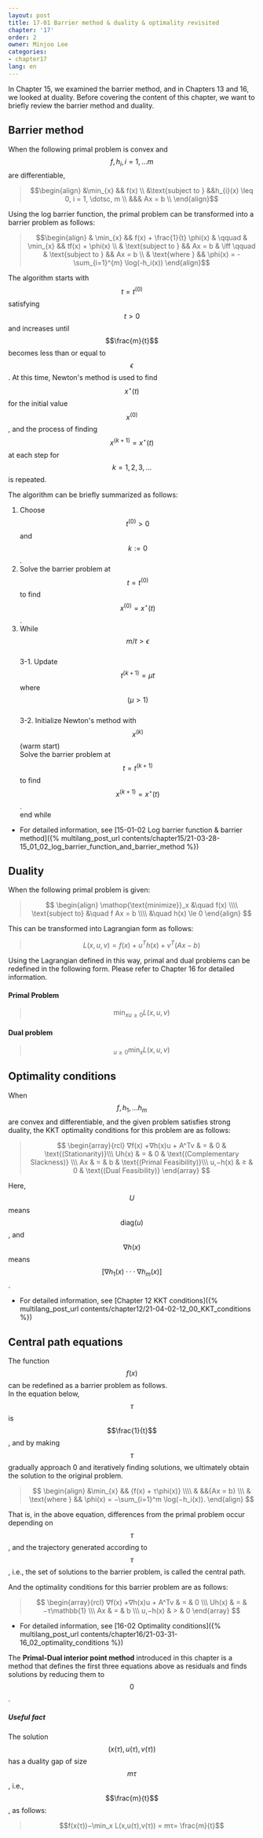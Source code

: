 ```yaml
---
layout: post
title: 17-01 Barrier method & duality & optimality revisited
chapter: '17'
order: 2
owner: Minjoo Lee
categories:
- chapter17
lang: en
---
```


In Chapter 15, we examined the barrier method, and in Chapters 13 and 16, we looked at duality.
Before covering the content of this chapter, we want to briefly review the barrier method and duality.



## Barrier method
When the following primal problem is convex and $$f, h_i , i = 1, . . . m$$ are differentiable,   
> $$\begin{align}
> &\min_{x} && f(x) \\
> &\text{subject to } &&h_{i}(x) \leq 0, i = 1, \dotsc, m \\
> &&& Ax = b \\
> \end{align}$$

Using the log barrier function, the primal problem can be transformed into a barrier problem as follows:

> $$\begin{align}
> & \min_{x} && f(x) + \frac{1}{t} \phi(x) & \qquad & \min_{x} && tf(x) + \phi(x) \\
> & \text{subject to } && Ax = b & \iff \qquad & \text{subject to } && Ax = b \\
> & \text{where } && \phi(x) = - \sum_{i=1}^{m} \log(-h_i(x))
> \end{align}$$

The algorithm starts with $$t = t^{(0)}$$ satisfying $$t > 0$$ and increases until $$\frac{m}{t}$$ becomes less than or equal to $$\epsilon$$. At this time, Newton's method is used to find $$x^{\star}(t)$$ for the initial value $$x^{(0)}$$, and the process of finding $$x^{(k+1)} = x^{\star}(t)$$ at each step for $$k = 1, 2, 3, . . .$$ is repeated.

The algorithm can be briefly summarized as follows:

1. Choose $$t^{(0)} \gt 0$$ and $$k := 0$$.
2. Solve the barrier problem at $$t = t^{(0)}$$ to find $$x^{(0)} = x^{\star}(t)$$.
3. While $$m/t \gt \epsilon$$ <br>
  3-1. Update $$t^{(k+1)} = µt$$ where $$(µ > 1)$$ <br>
  3-2. Initialize Newton's method with $$x^{(k)}$$ (warm start)<br>
        Solve the barrier problem at $$t = t^{(k+1)}$$ to find $$x^{(k+1)} = x^{\star}(t)$$.<br>
  end while<br>

* For detailed information, see [15-01-02 Log barrier function & barrier method]({% multilang_post_url contents/chapter15/21-03-28-15_01_02_log_barrier_function_and_barrier_method %})


## Duality
When the following primal problem is given: 
>$$
>\begin{align}
>    \mathop{\text{minimize}}_x &\quad f(x) \\\\
>    \text{subject to} &\quad f Ax = b \\\\
>    &\quad h(x) \le 0
>\end{align}
>$$

This can be transformed into Lagrangian form as follows:
>$$
>L(x,u,v) = f(x) + u^Th(x) + v^T(Ax - b)
>$$

Using the Lagrangian defined in this way, primal and dual problems can be redefined in the following form. Please refer to Chapter 16 for detailed information.<br>
#### Primal Problem
>$$
>\min_x \mathop{\max_{u,v}}_{u \geq 0} L(x,u,v)
>$$

#### Dual problem
>$$
>\mathop{\max_{u,v}}_{u \geq 0} \min_x L(x,u,v)
>$$

## Optimality conditions

When $$f,h_1,...h_m$$ are convex and differentiable, and the given problem satisfies strong duality, the KKT optimality conditions for this problem are as follows:

> $$
> \begin{array}{rcl}
> ∇f(x) +∇h(x)u + A^Tv & = & 0 & \text{(Stationarity)}\\\
>  Uh(x) & = & 0 & \text{(Complementary Slackness)} \\\
> Ax & = & b & \text{(Primal Feasibility)}\\\
> u,−h(x)  & ≥ & 0 & \text{(Dual Feasibility)}
> \end{array}
> $$

Here, $$U$$ means $$\text{diag}(u)$$, and $$∇h(x)$$ means $$ [ ∇h_1(x) ··· ∇h_m(x) ]$$.

* For detailed information, see [Chapter 12 KKT conditions]({% multilang_post_url contents/chapter12/21-04-02-12_00_KKT_conditions %})

## Central path equations
The function $$f(x)$$ can be redefined as a barrier problem as follows.<br>
In the equation below, $$τ$$ is $$\frac{1}{t}$$, and by making $$τ$$ gradually approach 0 and iteratively finding solutions, we ultimately obtain the solution to the original problem.

>$$
>\begin{align}
>&\min_{x} && {f(x) + τ\phi(x)} \\\\
>& &&{Ax = b} \\\
>& \text{where } && \phi(x) = −\sum_{i=1}^m \log(−h_i(x)).
>\end{align}
>$$

That is, in the above equation, differences from the primal problem occur depending on $$τ$$, and the trajectory generated according to $$τ$$, i.e., the set of solutions to the barrier problem, is called the central path.

And the optimality conditions for this barrier problem are as follows:
> $$
> \begin{array}{rcl}
> ∇f(x) +∇h(x)u + A^Tv  & = & 0 \\\
> Uh(x) & = & −τ\mathbb{1} \\\
> Ax & = & b \\\
> u,−h(x)  & > & 0
> \end{array}
> $$
 
* For detailed information, see [16-02 Optimality conditions]({% multilang_post_url contents/chapter16/21-03-31-16_02_optimality_conditions %})

The **Primal-Dual interior point method** introduced in this chapter is a method that defines the first three equations above as residuals and finds solutions by reducing them to $$0$$.

##### Useful fact
The solution $$(x(τ),u(τ),v(τ))$$ has a duality gap of size $$mτ$$, i.e., $$\frac{m}{t}$$, as follows:
> $$f(x(τ))−\min_x L(x,u(τ),v(τ)) = mτ= \frac{m}{t}$$

